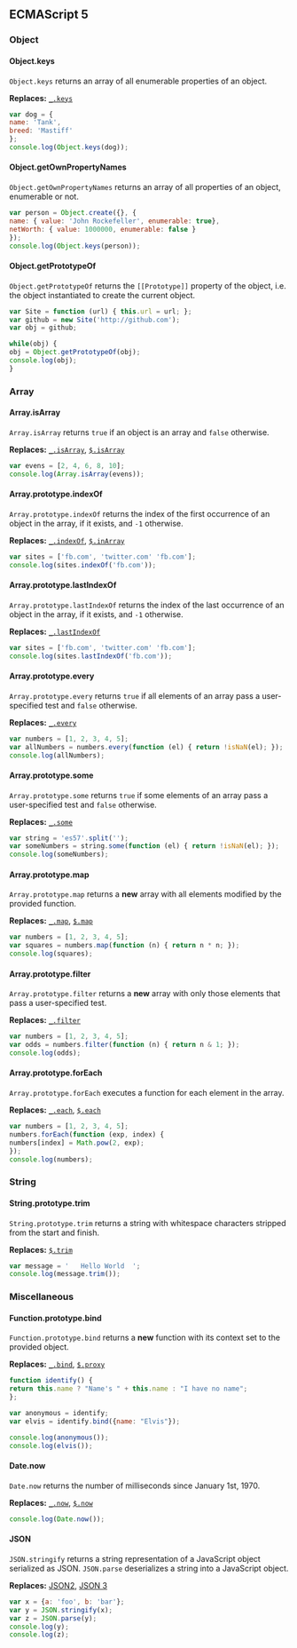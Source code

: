 ## ECMAScript 5

### Object

#### Object.keys

`Object.keys` returns an array of all enumerable properties of an object.

**Replaces:** [`_.keys`](http://underscorejs.org/#keys)

```js
var dog = {
name: 'Tank',
breed: 'Mastiff'
};
console.log(Object.keys(dog));
```

#### Object.getOwnPropertyNames

`Object.getOwnPropertyNames` returns an array of all properties of an object, enumerable or not.

```js
var person = Object.create({}, {
name: { value: 'John Rockefeller', enumerable: true},
netWorth: { value: 1000000, enumerable: false }
});
console.log(Object.keys(person));
```

#### Object.getPrototypeOf

`Object.getPrototypeOf` returns the `[[Prototype]]` property of the object, i.e. the object instantiated to create the current object.

```js
var Site = function (url) { this.url = url; };
var github = new Site('http://github.com');
var obj = github;

while(obj) {
obj = Object.getPrototypeOf(obj);
console.log(obj);
}
```

### Array

#### Array.isArray

`Array.isArray` returns `true` if an object is an array and `false` otherwise.

**Replaces:** [`_.isArray`](http://underscorejs.org/#isArray), [`$.isArray`](http://api.jquery.com/jquery.isarray/)

```js
var evens = [2, 4, 6, 8, 10];
console.log(Array.isArray(evens));
```

#### Array.prototype.indexOf

`Array.prototype.indexOf` returns the index of the first occurrence of an object in the array, if it exists, and `-1` otherwise.

**Replaces:** [`_.indexOf`](http://underscorejs.org/#indexOf), [`$.inArray`](http://api.jquery.com/jquery.inarray/)

```js
var sites = ['fb.com', 'twitter.com' 'fb.com'];
console.log(sites.indexOf('fb.com'));
```

#### Array.prototype.lastIndexOf

`Array.prototype.lastIndexOf` returns the index of the last occurrence of an object in the array, if it exists, and `-1` otherwise.

**Replaces:** [`_.lastIndexOf`](http://underscorejs.org/#lastIndexOf)

```js
var sites = ['fb.com', 'twitter.com' 'fb.com'];
console.log(sites.lastIndexOf('fb.com'));
```

#### Array.prototype.every

`Array.prototype.every` returns `true` if all elements of an array pass a user-specified test and `false` otherwise.

**Replaces:** [`_.every`](http://underscorejs.org/#every)

```js
var numbers = [1, 2, 3, 4, 5];
var allNumbers = numbers.every(function (el) { return !isNaN(el); });
console.log(allNumbers);
```

#### Array.prototype.some

`Array.prototype.some` returns `true` if some elements of an array pass a user-specified test and `false` otherwise.

**Replaces:** [`_.some`](http://underscorejs.org/#some)

```js
var string = 'es57'.split('');
var someNumbers = string.some(function (el) { return !isNaN(el); });
console.log(someNumbers);
```

#### Array.prototype.map

`Array.prototype.map` returns a **new** array with all elements modified by the provided function.

**Replaces:** [`_.map`](http://underscorejs.org/#map), [`$.map`](http://api.jquery.com/jquery.map/)

```js
var numbers = [1, 2, 3, 4, 5];
var squares = numbers.map(function (n) { return n * n; });
console.log(squares);
```

#### Array.prototype.filter

`Array.prototype.filter` returns a **new** array with only those elements that pass a user-specified test.

**Replaces:** [`_.filter`](http://underscorejs.org/#filter)

```js
var numbers = [1, 2, 3, 4, 5];
var odds = numbers.filter(function (n) { return n & 1; });
console.log(odds);
```

#### Array.prototype.forEach

`Array.prototype.forEach` executes a function for each element in the array.

**Replaces:** [`_.each`](http://underscorejs.org/#each), [`$.each`](http://api.jquery.com/jquery.each/)

```js
var numbers = [1, 2, 3, 4, 5];
numbers.forEach(function (exp, index) {
numbers[index] = Math.pow(2, exp);
});
console.log(numbers);
```

### String

#### String.prototype.trim

`String.prototype.trim` returns a string with whitespace characters stripped from the start and finish.

**Replaces:** [`$.trim`](http://api.jquery.com/jQuery.trim/)

```js
var message = '   Hello World  ';
console.log(message.trim());
```

### Miscellaneous

#### Function.prototype.bind

`Function.prototype.bind` returns a **new** function with its context set to the provided object.

**Replaces:** [`_.bind`](http://underscorejs.org/#bind), [`$.proxy`](http://api.jquery.com/jquery.proxy/)

```js
function identify() {
return this.name ? "Name's " + this.name : "I have no name";
};

var anonymous = identify;
var elvis = identify.bind({name: "Elvis"});

console.log(anonymous());
console.log(elvis());
```

#### Date.now

`Date.now` returns the number of milliseconds since January 1st, 1970.

**Replaces:** [`_.now`](http://underscorejs.org/#now), [`$.now`](http://api.jquery.com/jQuery.now/)

```js
console.log(Date.now());
```

#### JSON

`JSON.stringify` returns a string representation of a JavaScript object serialized as JSON. `JSON.parse` deserializes a string into a JavaScript object.

**Replaces:** [JSON2](https://github.com/douglascrockford/JSON-js), [JSON 3](http://bestiejs.github.io/json3/)

```js
var x = {a: 'foo', b: 'bar'};
var y = JSON.stringify(x);
var z = JSON.parse(y);
console.log(y);
console.log(z);
```
